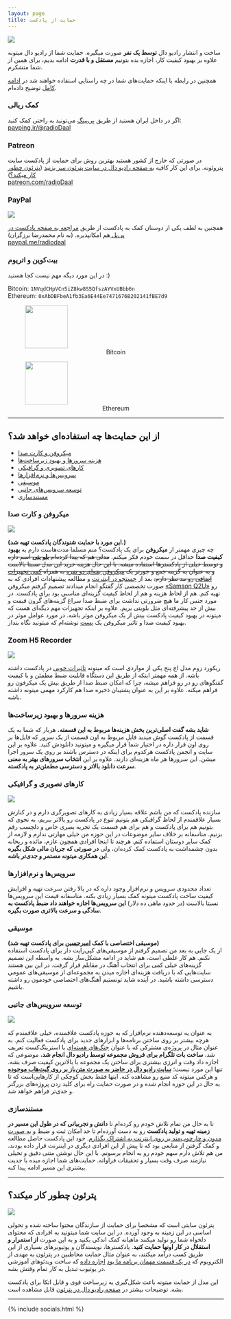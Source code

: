 ```yaml
---
layout: page
title: حمایت از پادکست
---
```


<img src="{{site.baseurl}}/public/img/donation/me.jpg" class="cover-img"/>

ساخت و انتشار رادیو دال **توسط یک نفر** صورت میگیره. حمایت شما از رادیو دال میتونه علاوه بر بهبود کیفیت کار، اجازه بده بتونیم **مستقل و با قدرت** ادامه بدیم، برای همین از شما متشکرم.

همچنین در رابطه با اینکه حمایت‌های شما در چه راستایی استفاده خواهند شد در [ادامه کامل](#از-این-حمایتها-چه-استفادهای-خواهد-شد) توضیح داده‌ام.

### کمک ریالی

اگر در داخل ایران هستید از طریق [پی‌پینگ](https://payping.ir/@radioDaal) می‌تونید به راحتی کمک کنید:  
[payping.ir/@radioDaal](https://payping.ir/@radioDaal)

### Patreon

در صورتی که خارج از کشور هستید بهترین روش برای حمایت از پادکست سایت پتروئونه. برای این کار کافیه [به صفحه رادیو دال در سایت پترئون سر بزنید](https://www.patreon.com/radioDaal) ([پترئون چطور کار میکند؟](#پترئون-چطور-کار-میکند))  
[patreon.com/radioDaal](https://www.patreon.com/radioDaal)

### PayPal

<a href="https://www.paypal.me/radiodaal" target="_blank"><img src="{{site.baseurl}}/public/img/donation/paypal.jpg" class="small-cover"></a>

همچنین به لطف یکی از دوستان کمک به پادکست از طریق [مراجعه به صفحه پادکست در پی‌پل ](https://www.paypal.me/radiodaal) هم امکانپذیره. (به نام محمدرضا برزگران)  
[paypal.me/radiodaal](https://www.paypal.me/radiodaal)

### بیت‌کوین و اتریوم

در این مورد دیگه مهم نیست کجا هستید :)

<div dir="ltr">
Bitcoin: <code>1NVqdCHpVCn5iZ8kw8S5QfszAYVxUBbb6n</code>
<br>
Ethereum: <code>0xAbDBFbeA1fb3Ea6E44Ee7471676B202141fBE7d9</code>
</div>

<div class="image-line">
    <figure>
        <img src="{{ site.baseurl }}/public/img/donation/bitcoin.png" width="100">
        <figcaption style="text-align: center;">Bitcoin</figcaption>
    </figure> 
    <figure>
        <img src="{{ site.baseurl }}/public/img/donation/ether.png" width="100">
        <figcaption style="text-align: center;">Ethereum</figcaption>
    </figure> 
</div>

---

## از این حمایت‌ها چه استفاده‌ای خواهد شد؟

- [میکروفن و کارت صدا](#میکروفن-و-کارت-صدا)
- [هزینه سرورها و بهبود زیرساخت‌ها](#هزینه-سرورها-و-بهبود-زیرساختها)
- [کارهای تصویری و گرافیکی](#کارهای-تصویری-و-گرافیکی)
- [سرویس‌ها و نرم‌افزارها](#سرویسها-و-نرمافزارها)
- [موسیقی](#موسیقی)
- [توسعه سرویس‌های جانبی](#توسعه-سرویسهای-جانبی)
- [مستندسازی](#مستندسازی)

### میکروفن و کارت صدا

<a href="https://www.amazon.com/Samson-Handheld-Microphone-Recording-Podcasting/dp/B001R747SG?tag=podcastage03-20" target="_blank"><img src="{{site.baseurl}}/public/img/donation/q2u.jpeg" class="small-cover"></a>

**(این مورد با حمایت شنوندگان پادکست تهیه شد.)**  
چه چیزی مهمتر از **میکروفن** برای یک پادکست؟ منم مسلما مدت‌هاست دارم به **بهبود کیفیت صدا** حداقل در سمت خودم فکر میکنم. ~~مدلی هم که پیدا کرده‌ام **[بلو یتی](https://www.amazon.com/Blue-Yeti-USB-Microphone-Silver/dp/B002VA464S)** اسم داره و توسط خیلی از پادکسترها استفاده میشه. با این حال هزینه خرید این مدل نسبتا بالاست و به عنوان یه گزینه جمع و جورتر یک [میکروفن یقه‌ای دو نفره](https://www.movophoto.com/products/movo-pm20-s) به همراه [کمی تجهیزات اضافی](https://www.amazon.com/Headsets-Splitter-Separate-Headphone-Nintendo/dp/B07FB8LCQ7) رو مد نظر دارم.~~ بعد از [جستجو در اینترنت](https://podcastage.com/rev/favusb) و مطالعه پیشنهادات افرادی که به صورت تخصصی کار گفتگو انجام میدادند تصمیم گرفتم میکروفن [«Samson Q2U»](http://www.samsontech.com/samson/products/microphones/usb-microphones/q2u/) رو تهیه کنم. هم از لحاظ هزینه و هم از لحاظ کیفیت گزینه‌ای مناسبی بود برای پادکست. در مورد جنس کار ما هیچ ضرورتی نداشت برای ضبط صدا سراغ گزینه‌های گرون قیمت و بیش از حد پیشرفته‌ای مثل بلویتی بریم. علاوه بر اینکه تجهیزات مهم دیگه‌ای هست که میتونه در بهبود کیفیت پادکست بیش از یک میکروفن موثر باشه. در مورد عوامل موثر در بهبود کیفیت صدا و تاثیر میکروفن یک [پست](https://arashtaher.ir/learn/recording-quality/) نوشته‌ام که میتونید نگاه بنداز.

### Zoom H5 Recorder

<a href="https://www.amazon.com/Zoom-H5-Four-Track-Portable-Recorder/dp/B00KCXMBES" target="_blank"><img src="{{site.baseurl}}/public/img/donation/zoom-h5.jpg" class="small-cover"></a>

ریکورد زوم مدل اچ پنج یکی از مواردی است که میتونه [تاثیرات خوبی](https://www.youtube.com/watch?v=JUrKSZXdKuo) در پادکست داشته باشه. از همه مهمتر اینکه از طریق این دستگاه قابلیت ضبط مطمئن و با کیفیت گفتگوهای رو در رو فراهم میشه، چرا که امکان ضبط صدا از طریق بیش یک میکرفون رو فراهم میکنه. علاوه بر این به عنوان پشتیبان ذخیره صدا هم کارکرد مهمی میتونه داشته باشه.

### هزینه سرورها و بهبود زیرساخت‌ها

**شاید بشه گفت اصلی‌ترین بخش هزینه‌ها مربوط به این قسمته.** هربار که شما به یک قسمت از پادکست گوش میدید فایلِ مربوط به اون قسمت از یک سرور که فایل‌ها بر روی اون قرار داره در اختیار شما قرار میگیره و میتونید دانلودش کنید. علاوه بر این سایت و انجمن پادکست هرکدوم برای اینکه در دسترس باشند بر روی یک سرور اجرا میشن. این سرورها هر ماه هزینه‌ای دارند. علاوه بر این **انتخاب سرورهای بهتر به معنی سرعت دانلود بالاتر و دسترسی مطمئن‌تر به پادکسته**.

### کارهای تصویری و گرافیکی

<a href="https://radiodaal.ir/amir-africa" target="_blank"><img src="{{site.baseurl}}/public/img/donation/amir.jpg" class="small-cover"></a>

سازنده پادکست که من باشم علاقه بسیار زیادی به کارهای تصویرگری دارم و در کنارش بسیار علاقمندم از لحاظ گرافیکی هم بتونیم تنوع در پادکست رو بالاتر ببریم، به نحوی که بتونیم هم برای پادکست و هم برای هم قسمت یک تجربه بصری خاص و دلچسب رقم بزنیم. متاسفانه بر خلاف سایر موضوعات در این حوزه من خیلی مهارتی ندارم و لازمه از کمک سایر دوستان استفاده کنم. هرچند تا اینجا افرادی همچون عازم، مائده و ریحانه بدون چشمداشت به پادکست کمک کرده‌ان، ولی **در صورتی که جریان مالی شکل بگیره این همکاری میتونه مستمر و جدی‌تر باشه**.

### سرویس‌ها و نرم‌افزارها

تعداد محدودی سرویس و نرم‌افزار وجود داره که در بالا رفتن سرعت تهیه و افزایش کیفیت ساخت پادکست میتونه کمک بسیار زیادی بکنه. متاسفانه قیمت این سرویس‌ها نسبتا بالاست (در حدود ماهی ده دلار) **این سرویس‌ها اجازه خواهند داد ضبط پادکست به سادگی و سرعت بالاتری صورت بگیره**.

### موسیقی

**(موسیقی اختصاصی با کمک [امیرحسین](https://soundcloud.com/amirhosein-rajaee) برای پادکست تهیه شد)**  
از یک جایی به بعد من تصمیم گرفتم از موسیقی‌های کپی‌رایت دار برای پادکست استفاده نکنم. هم کار غلطی است، هم شاید در ادامه مشکل‌ساز بشه. به واسطه این تصمیم گزینه‌های خیلی کمی برای انتخاب آهنگ در مقابلم قرار گرفت. در این بین هستند سایت‌هایی که با دریافت هزینه‌ای اجازه میدن به مجموعه‌ای از موسیقی‌های عمومی دسترسی داشته باشید. در آینده شاید تونستیم آهنگ‌های اختصاصی خودمون رو داشته باشیم.

### توسعه سرویس‌های جانبی

<a href="https://atomicwarseries.com/" target="_blank"><img src="{{site.baseurl}}/public/img/donation/atomic.jpg" class="small-cover"></a>

به عنوان یه توسعه‌دهنده نرم‌افزار که به حوزه پادکست علاقمنده، خیلی علاقمندم که هرچه بیشتر بر روی ساختن برنامه‌ها و ابزارهای جدید برای پادکست فعالیت کنم. به عنوان مثال در پروژه‌ی مشترکی که با عنوان [جنگ‌های هسته‌ای](https://atomicwarseries.com/) با استرینگ‌کست تعریف شد، **ساخت بات تلگرام برای فروش مجموعه توسط رادیو دال انجام شد**، موضوعی که اجازه داد وقت و انرژی بیشتری برای ساختن یک مجموعه با بالاترین کیفیت صرف بشه. تنها این مورد نیست؛ **[سایت رادیو دال در حاضر به صورت متن‌باز بر روی گیت‌هاب موجوده](https://github.com/arashThr/radioDaal)** و هرکس میتونه کد منبع رو مشاهده کنه. اینها فقط بخش کوچکی از کارهایی‌است که تا به حال در این حوزه انجام شده و در صورت حمایت راه برای کلید زدن پروژه‌های بزرگتر و جدی‌تر فراهم خواهد شد.

### مستندسازی

تا به حال من تمام تلاش خودم رو کرده‌ام تا **دانش و تجربیاتی که در طول این مسیر در زمینه تهیه و تولید پادکست** رو به دست آورده‌ام تا حد امکان ثبت و ضبط و [به صورت مدون و چارچوب‌مند بر روی اینترنت به اشتراک بگذارم](https://forum.radiodaal.ir/category/3/). خود این پادکست حاصل مطالعه و کمک گرفتن از منابعی بود که تا پیش از این افرادی دیگری در اینترنت قرار داده بودند، من هم تلاش دارم سهم خودم رو به انجام برسونم. با این حال نوشتن متنی دقیق و تحیلی نیازمند صرف وقت بسیار و تحقیقات فراوانه. حمایت‌های شما اجازه میده با جدیت بیشتری این مسیر ادامه پیدا کنه.

---

## پترئون چطور کار میکند؟

<a href="https://www.patreon.com/radioDaal" target="_blank"><img src="{{site.baseurl}}/public/img/donation/patreon.png" class="small-cover"></a>

پترئون سایتی است که مشخصا برای حمایت از سازندگان محتوا ساخته شده و تحولی اساسی در این زمینه به وجود آورده. در این سایت شما میتونید به افرادی که محتوای دلخواه شما رو تولید میکنند ماهیانه کمک اندکی بکنید و به این صورت **از استمرار  و استقلال در کار اونها حمایت کنید**. پادکسترها، نویسندگان و یوتیوبرهای بسیاری از این طریق کسب درآمد میکنند، به عنوان مثال حمایت مخاطبین در پترئون به مهدی از الکتروبوم که [در یک قسمت مهمان برنامه ما بود](https://radiodaal.ir/electroboom) [اجازه داده](https://www.patreon.com/electroboom/) که ساخت ویدئوهای آموزشی در یوتیوب تبدیل به کار تمام وقتش بشه.

این مدل از حمایت میتونه باعث شکل‌گیری یه زیرساخت قوی و قابل اتکا برای پادکست بشه. توضیحات بیشتر در [صفحه رادیو دال در پترئون](https://www.patreon.com/radioDaal) قابل مشاهده است.

---

{% include socials.html %}
